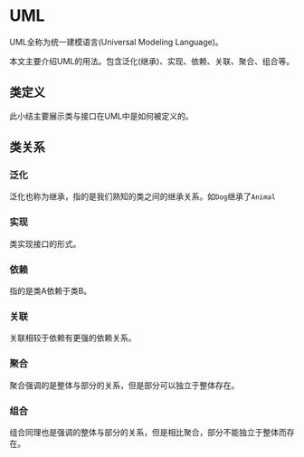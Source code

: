 # UML

UML全称为统一建模语言(Universal Modeling Language)。

本文主要介绍UML的用法。包含泛化(继承)、实现、依赖、关联、聚合、组合等。

## 类定义

此小结主要展示类与接口在UML中是如何被定义的。

## 类关系

### 泛化

泛化也称为继承，指的是我们熟知的类之间的继承关系。如`Dog`继承了`Animal` 

### 实现

类实现接口的形式。

### 依赖

指的是类A依赖于类B。

### 关联

关联相较于依赖有更强的依赖关系。

### 聚合

聚合强调的是整体与部分的关系，但是部分可以独立于整体存在。

### 组合

组合同理也是强调的整体与部分的关系，但是相比聚合，部分不能独立于整体而存在。
